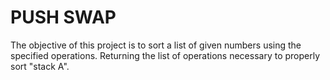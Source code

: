 # PUSH SWAP

The objective of this project is to sort a list of given numbers using the specified operations.
Returning the list of operations necessary to properly sort "stack A".
